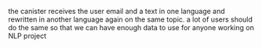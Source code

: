 the canister receives the user email and a text in one language and rewritten in another language again on the same topic. a lot of users should do the same so that we can have enough data to use for anyone  working on NLP project
